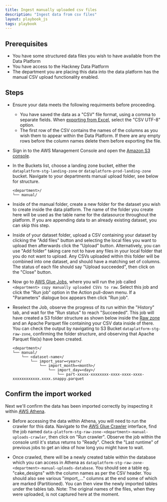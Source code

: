 ```yaml
---
title: Ingest manually uploaded csv files
description: "Ingest data from csv files"
layout: playbook_js
tags: playbook
---
```


## Prerequisites

* You have some structured data files you wish to have available from the Data Platform
* You have access to the Hackney Data Platform
* The department you are placing this data into the data platform has the manual CSV upload
  functionality enabled.

## Steps

- Ensure your data meets the following requirments before proceeding.
    - You have saved the data as a "CSV" file format, using a comma to separate fields.
      When [exporting from Excel][excel_csv], select the "CSV UTF-8" option.
    - The first row of the CSV contains the names of the columns as you wish them
      to appear within the Data Platform.
      If there are any empty rows before the column names delete them before exporting
      the file.

- Sign in to the AWS Management Console and open the [Amazon S3 console][aws_s3_console].

- In the Buckets list, choose a landing zone bucket, either the `dataplatform-stg-landing-zone`
  or `dataplatform-prod-landing-zone` bucket.
  Navigate to your departments manual upload folder, see below for structure.

  ```
  <department>/
  └── manual/
  ```

- Inside of the manual folder, create a new folder for the dataset you wish to create inside the data platform.
  The name of the folder you create here will be used as the table name for the datasource throughout the platform.
  If you are appending data to an already existing dataset, you can skip this step.

- Inside of your dataset folder, upload a CSV containing your dataset by clicking the "Add files" button
  and selecting the local files you want to upload then afterwards click the "Upload" button.
  Alternatively, you can use "Add folder" taking care not to have any files in your local folder that you do not want to upload.
  Any CSVs uploaded within this folder will be combined into one dataset, and should have a matching set of columns.
  The status of each file should say "Upload succeeded", then click on the "Close" button.

- Now go to [AWS Glue Jobs][aws_glue_jobs_console], where you will run the job called
  `<department> copy manually uploaded CSVs to raw`.
  Select this job and click the "Run job" option in the Action pull-down menu.
  If a "Parameters" dialogue box appears then click "Run job".

- Reselect the Job, observe the progress of its run within the "History" tab, and wait
  for the "Run status" to reach "Succeeded".
  This job will have created a S3 folder structure as shown below inside the [Raw zone][raw_zone]
  and an Apache Parquet file containing your CSV data inside of there.
  You can check the output by navigating to S3 Bucket `dataplatform-stg-raw-zone`, confirming
  the folder structure, and observing that Apache Parquet file(s) have been created.

  ```
  <department>/
  └── manual/
      └── <dataset-name>/
          └── import_year=<year>/
              └── import_month=<month>/
                  └── import_day=<day>/
                      └── part-xxxxx-xxxxxxxx-xxxx-xxxx-xxxx-xxxxxxxxxxxx.xxxx.snappy.parquet
  ```

## Confirm the import worked

Next we'll confirm the data has been imported correctly by inspecting it within
[AWS Athena](querying-data-using-sql.md).

- Before accessing the data within Athena, you will need to run the crawler for this data.
  Navigate to the [AWS Glue Crawler][aws_glue_crawler_console] interface, find the job named
  `data-platform-stg-raw-zone-<department>-manual-uploads-crawler`, then click on "Run crawler".
  Observe the job within the console until it's status returns to "Ready".
  Check the "Last runtime" of previous jobs to get an idea of how long you might have to wait.

- Once crawled, there will be a newly created table within the database which you can access in Athena as
  `dataplatform-stg-raw-zone-<department>-manual-uploads-database`.
  You should see a table eg. "cake\_designs" with the column names as per the CSV header.
  You should also see various "import\_..." columns at the end some of which are marked (Partitioned).
  You can then view the newly imported tables under the tables tab.
  Note: The original names of the files, when they were uploaded, is not captured here at the moment.

[excel_csv]: https://docs.workstars.com/en/latest/howto/save-csv-utf8.html
[raw_zone]: ../zones.md#raw-zone
[aws_s3_console]: https://console.aws.amazon.com/s3/
[aws_glue_jobs_console]: https://eu-west-2.console.aws.amazon.com/glue/home?region=eu-west-2#etl:tab=jobs
[aws_glue_crawler_console]: https://eu-west-2.console.aws.amazon.com/glue/home?region=eu-west-2#catalog:tab=crawlers
